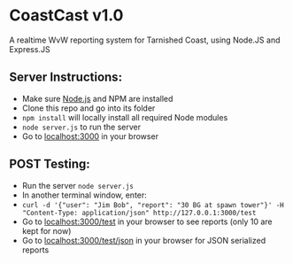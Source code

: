 CoastCast v1.0
==============

A realtime WvW reporting system for Tarnished Coast, using Node.JS and Express.JS

Server Instructions:
-------------------

* Make sure [Node.js](https://nodejs.org/) and NPM are installed
* Clone this repo and go into its folder
* `npm install` will locally install all required Node modules
* `node server.js` to run the server
* Go to [localhost:3000](http://localhost:3000/) in your browser

POST Testing:
-------------

* Run the server `node server.js`
* In another terminal window, enter:
* `curl -d '{"user": "Jim Bob", "report": "30 BG at spawn tower"}' -H "Content-Type: application/json" http://127.0.0.1:3000/test`
* Go to [localhost:3000/test](http://localhost:3000/test) in your browser to see reports (only 10 are kept for now)
* Go to [localhost:3000/test/json](http://localhost:3000/test/json) in your browser for JSON serialized reports
